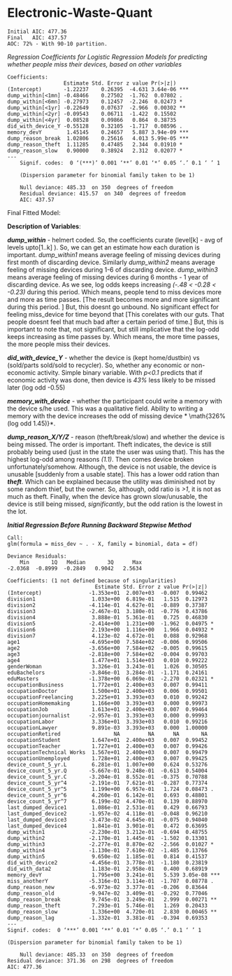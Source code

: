 # Electronic-Waste-Quant

```
Initial AIC: 477.36
Final   AIC: 437.57
AOC: 72% - With 90-10 partition.
```

*Regression Coefficients for Logistic Regression Models for predicting whether people miss their devices, based on other variables* 
```
Coefficients:
                  Estimate Std. Error z value Pr(>|z|)    
(Intercept)       -1.22237    0.26395  -4.631 3.64e-06 ***
dump_within[<1mn] -0.48466    0.27502  -1.762  0.07802 .  
dump_within[<6mn] -0.27973    0.12457  -2.246  0.02473 *  
dump_within[<1yr] -0.22649    0.07637  -2.966  0.00302 ** 
dump_within[<2yr] -0.09543    0.06711  -1.422  0.15502    
dump_within[<4yr]  0.08528    0.09866   0.864  0.38735    
did_with_device_Y -0.55128    0.32105  -1.717  0.08596 .  
memory_devY        1.45145    0.24657   5.887 3.94e-09 ***
dump_reason_break  1.02806    0.25616   4.013 5.99e-05 ***
dump_reason_theft  1.11285    0.47485   2.344  0.01910 *  
dump_reason_slow   0.90000    0.38924   2.312  0.02077 *  
---
    Signif. codes:  0 ‘(***)’ 0.001 ‘**’ 0.01 ‘*’ 0.05 ‘.’ 0.1 ‘ ’ 1

    (Dispersion parameter for binomial family taken to be 1)

    Null deviance: 485.33  on 350  degrees of freedom
    Residual deviance: 415.57  on 340  degrees of freedom
    AIC: 437.57
```
Final Fitted Model:

**Description of Variables**:

***dump_within*** - helmert coded. So, the coefficients curate (level[k] - avg of levels upto[1..k] ). So, we can get an estimate how each duration is important. *dump_within1* means average feeling of missing devices during first month of discarding device. Similarly *dump_within2* means average feeling of missing devices during 1-6 of discarding device. *dump_within3* means average feeling of missing devices during 6 months - 1 year of discarding device. As we see, log odds keeps increasing *(-.48 < -0.28 < -0.23)* during this period. Which means, people tend to miss devices more and more as time passes. [The result becomes more and more significant during this period. ] But, this doesnt go unbound. No significant effect for feeling miss_device for time beyond that [This corelates with our guts. That people doesnt feel that much bad after a certain period of time.] But, this is important to note that, not significant, but still implicative that the log-odd keeps increasing as time passes by. Which means, the more time passes, the more people miss their devices.


***did_with_device_Y*** - whether the device is (kept home/dustbin) vs (sold/parts sold/sold to recycler). So, whether any economic or non-economic activity. Simple binary variable. With *p<0.1* predicts that if economic activity was done, then device is *43%* less likely to be missed later (log odd -0.55)


***memory_with_device*** - whether the participant could write a memory with the device s/he used. This was a qualitative field. Ability to writing a memory with the device increases the odd of missing device * \math{326% (log odd 1.45)}*.

***dump_reason_X/Y/Z*** - reason (theft/break/slow) and whether the device is being missed. The order is important. Theft indicates, the device is still probably being used (just in the state the user was using that). This has the highest log-odd among reasons *(1.1)*. Then comes device broken unfortunately/somehow. Although, the device is not usable, the device is unusable [suddenly from a usable state]. This has a lower odd ration than ***theft***. Which can be explained because the utility was diminished not by some random thief, but the owner. So, although, odd ratio is *>1*, it is not as much as theft. Finally, when the device has grown slow/unusable, the device is still being missed, *significantly*, but the odd ration is the lowest in the lot.

***Initial Regression Before Running Backward Stepwise Method***
```
Call:
glm(formula = miss_dev ~ . - X, family = binomial, data = df)

Deviance Residuals: 
    Min       1Q   Median       3Q      Max  
-2.0368  -0.8999  -0.2849   0.9042   2.5634  

Coefficients: (1 not defined because of singularities)
                            Estimate Std. Error z value Pr(>|z|)    
(Intercept)               -1.353e+01  2.007e+03  -0.007  0.99462    
division1                  1.033e+00  6.819e-01   1.515  0.12973    
division2                 -4.114e-01  4.627e-01  -0.889  0.37387    
division3                 -2.467e-01  3.180e-01  -0.776  0.43786    
division4                  3.888e-01  5.361e-01   0.725  0.46830    
division5                 -2.414e+00  1.231e+00  -1.962  0.04975 *  
division6                  2.193e+00  1.116e+00   1.966  0.04932 *  
division7                  4.123e-02  4.672e-01   0.088  0.92968    
age1                      -4.695e+00  7.584e+02  -0.006  0.99506    
age2                      -3.656e+00  7.584e+02  -0.005  0.99615    
age3                      -2.818e+00  7.584e+02  -0.004  0.99703    
age4                       1.477e+01  1.514e+03   0.010  0.99222    
genderWoman                3.326e-01  3.243e-01   1.026  0.30505    
eduBachelors              -3.846e-01  3.284e-01  -1.171  0.24161    
eduMasters                -1.378e+00  6.069e-01  -2.270  0.02321 *  
occupationBusiness         1.772e+01  2.400e+03   0.007  0.99411    
occupationDoctor           1.500e+01  2.400e+03   0.006  0.99501    
occupationFreelancing      3.225e+01  3.393e+03   0.010  0.99242    
occupationHomemaking       1.166e+00  3.393e+03   0.000  0.99973    
occupationJob              1.613e+01  2.400e+03   0.007  0.99464    
occupationjournalist      -2.957e-01  3.393e+03   0.000  0.99993    
occupationLabor            3.336e+01  3.393e+03   0.010  0.99216    
occupationLawyer           9.891e-03  3.393e+03   0.000  1.00000    
occupationRetired                 NA         NA      NA       NA    
occupationStudent          1.647e+01  2.400e+03   0.007  0.99452    
occupationTeacher          1.727e+01  2.400e+03   0.007  0.99426    
occupationTechnical Works  1.567e+01  2.400e+03   0.007  0.99479    
occupationUnemployed       1.728e+01  2.400e+03   0.007  0.99425    
device_count_5_yr.L        6.281e-01  1.007e+00   0.624  0.53276    
device_count_5_yr.Q       -5.667e-01  9.248e-01  -0.613  0.54004    
device_count_5_yr.C       -3.204e-01  8.552e-01  -0.375  0.70788    
device_count_5_yr^4       -2.191e-01  7.621e-01  -0.287  0.77374    
device_count_5_yr^5        1.199e+00  6.957e-01   1.724  0.08473 .  
device_count_5_yr^6        4.260e-01  6.142e-01   0.693  0.48801    
device_count_5_yr^7        6.199e-02  4.470e-01   0.139  0.88970    
last_dumped_device1        1.086e-01  2.531e-01   0.429  0.66793    
last_dumped_device2       -1.957e-02  4.118e-01  -0.048  0.96210    
last_dumped_device3       -3.473e-02  4.645e-01  -0.075  0.94040    
last_dumped_device4        1.841e-01  3.901e-01   0.472  0.63695    
dump_within1              -2.230e-01  3.212e-01  -0.694  0.48755    
dump_within2              -2.170e-01  1.445e-01  -1.502  0.13301    
dump_within3              -2.277e-01  8.870e-02  -2.566  0.01027 *  
dump_within4              -1.130e-01  7.610e-02  -1.485  0.13766    
dump_within5               9.650e-02  1.185e-01   0.814  0.41537    
did_with_device2          -4.456e-01  3.778e-01  -1.180  0.23819    
did_with_data2             1.183e-01  2.958e-01   0.400  0.68919    
memory_devY                1.795e+00  3.241e-01   5.539 3.05e-08 ***
miss_anotherY             -5.316e-01  3.114e-01  -1.707  0.08778 .  
dump_reason_new           -6.973e-02  3.377e-01  -0.206  0.83644    
dump_reason_old           -9.947e-02  3.409e-01  -0.292  0.77046    
dump_reason_break          9.745e-01  3.249e-01   2.999  0.00271 ** 
dump_reason_theft          7.293e-01  5.746e-01   1.269  0.20433    
dump_reason_slow           1.336e+00  4.720e-01   2.830  0.00465 ** 
dump_reason_lag           -1.332e-01  3.381e-01  -0.394  0.69353    
---
Signif. codes:  0 ‘***’ 0.001 ‘**’ 0.01 ‘*’ 0.05 ‘.’ 0.1 ‘ ’ 1

(Dispersion parameter for binomial family taken to be 1)

    Null deviance: 485.33  on 350  degrees of freedom
Residual deviance: 371.36  on 298  degrees of freedom
AIC: 477.36
```